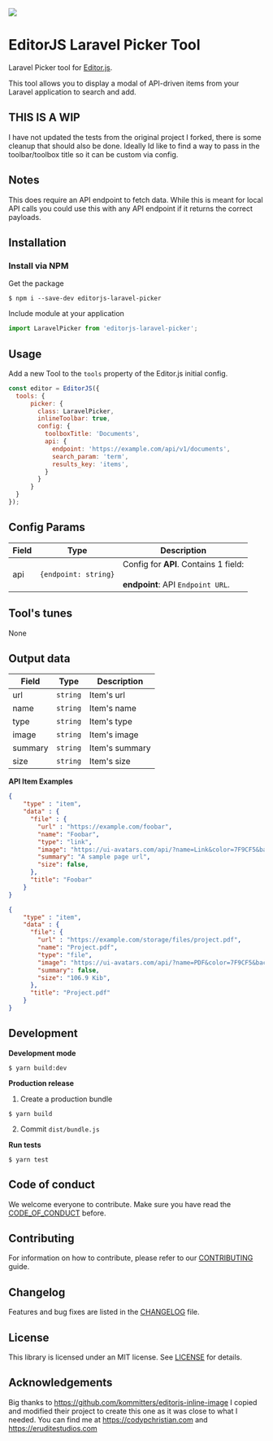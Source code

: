 ![](https://badgen.net/badge/Editor.js/v2.0/blue)

# EditorJS Laravel Picker Tool

Laravel Picker tool for [Editor.js](https://editorjs.io).

This tool allows you to display a modal of API-driven items from your Laravel application to search and add.

## THIS IS A WIP
I have not updated the tests from the original project I forked, there is some cleanup that should also be done.
Ideally Id like to find a way to pass in the toolbar/toolbox title so it can be custom via config.

## Notes

This does require an API endpoint to fetch data. While this is meant for local API calls you could use this with any API endpoint if it returns the correct payloads.

## Installation

### Install via NPM
Get the package
```shell
$ npm i --save-dev editorjs-laravel-picker
```

Include module at your application

```javascript
import LaravelPicker from 'editorjs-laravel-picker';
```

## Usage

Add a new Tool to the `tools` property of the Editor.js initial config.

```javascript
const editor = EditorJS({
  tools: {
      picker: {
        class: LaravelPicker,
        inlineToolbar: true,
        config: {
          toolboxTitle: 'Documents',
          api: {
            endpoint: 'https://example.com/api/v1/documents',
            search_param: 'term',
            results_key: 'items',
          }
        }
      }
  }
});
```

## Config Params

| Field          | Type      | Description                     |
| -------------- | --------- | ------------------------------- |
| api       | `{endpoint: string}`  | Config for **API**. Contains 1 field: <br><br> **endpoint**: API `Endpoint URL`. |

## Tool's tunes

None

## Output data

| Field          | Type      | Description                     |
| -------------- | --------- | ------------------------------- |
| url            | `string`  | Item's url                      |
| name           | `string`  | Item's name                     |
| type           | `string`  | Item's type                     |
| image          | `string`  | Item's image                    |
| summary        | `string`  | Item's summary                  |
| size           | `string`  | Item's size                     |

**API Item Examples**

```json
{
    "type" : "item",
    "data" : {
      "file" : {
        "url" : "https://example.com/foobar",
        "name": "Foobar",
        "type": "link",
        "image": "https://ui-avatars.com/api/?name=Link&color=7F9CF5&background=EBF4FF",
        "summary": "A sample page url",
        "size": false,
      },
      "title": "Foobar"
    }
}
```
```json
{
    "type" : "item",
    "data" : {
      "file": {
        "url" : "https://example.com/storage/files/project.pdf",
        "name": "Project.pdf",
        "type": "file",
        "image": "https://ui-avatars.com/api/?name=PDF&color=7F9CF5&background=EBF4FF",
        "summary": false,
        "size": "106.9 Kib",
      },
      "title": "Project.pdf"
    }
}
```

## Development

**Development mode**
```shell
$ yarn build:dev
```

**Production release**
1. Create a production bundle
```shell
$ yarn build
```

2. Commit `dist/bundle.js`

**Run tests**
```shell
$ yarn test
```

## Code of conduct
We welcome everyone to contribute. Make sure you have read the [CODE_OF_CONDUCT][coc] before.

## Contributing
For information on how to contribute, please refer to our [CONTRIBUTING][contributing] guide.

## Changelog
Features and bug fixes are listed in the [CHANGELOG][changelog] file.

## License
This library is licensed under an MIT license. See [LICENSE][license] for details.

## Acknowledgements
Big thanks to https://github.com/kommitters/editorjs-inline-image
I copied and modified their project to create this one as it was close to what I needed.
You can find me at https://codypchristian.com and https://eruditestudios.com


[license]: https://github.com/codypchristian/editorjs-laravel-pickerblob/master/LICENSE
[coc]: https://github.com/codypchristian/editorjs-laravel-pickerblob/master/CODE_OF_CONDUCT.md
[changelog]: https://github.com/codypchristian/editorjs-laravel-pickerblob/master/CHANGELOG.md
[contributing]: https://github.com/codypchristian/editorjs-laravel-pickerblob/master/CONTRIBUTING.md
